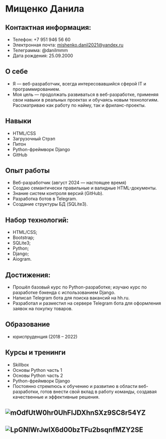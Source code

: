# Мищенко Данила
## Контактная информация:
- Телефон: +7 951 946 56 60
- Электронная почта: mishenko.danil2021@yandex.ru
- Телеграмма: @danilmmm
- Дата рождения: 25.09.2000
## О себе
- Я — веб-разработчик, всегда интересовавшийся сферой IT и программированием.
- Моя цель — продолжать развиваться в веб-разработке, применяя свои навыки в реальных проектах и обучаясь новым технологиям. Рассматриваю как работу по найму, так и фриланс-проекты.
## Навыки
- HTML/CSS
- Загрузочный Стрэп
- Питон
- Python-фреймворк Django
- GitHub
## Опыт работы
- Веб-разработчик (август 2024 — настоящее время)
- Создаю семантически правильные и валидные HTML-документы.
- Знание систем контроля версий (GitHub).
- Разработка ботов в Telegram.
- Создание структуры БД (SQLite3).
## Набор технологий: 
- HTML/CSS;
- Bootstrap;
- SQLite3;
- Python;
- Django;
- Aiogram.
## Достижения:
- Прошёл базовый курс по Python-разработке; изучаю курс по разработке бэкенда с использованием Django.
- Написал Telegram бота для поиска вакансий на hh.ru.
- Разработал и разместил на сервере Telegram бота для оформления заявок на покупку товаров.
## Образование
- юриспруденция (2018 – 2022)
## Курсы и тренинги
- Skillbox
- Основы Python часть 1
- Основы Python часть 2
- Python-фреймворк Django
- Постоянно стремлюсь к обучению и развитию в области веб-разработки, готов внести свой вклад в работу команды, создавая качественные и эффективные решения.
## ![mOdfUtW0hr0UhFIJDXhnSXz9SC8r54YZ](https://github.com/user-attachments/assets/6a750508-b947-47a3-86ff-d616f9a6d50f)
## ![LpGNlWrJwlX6d00bzTFu2bsqnfMZY2SE](https://github.com/user-attachments/assets/5b279c26-7487-4c99-a5d4-458fcab03231)


